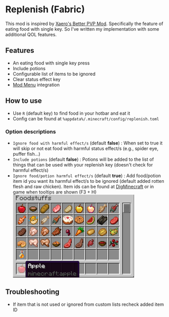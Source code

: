 # Replenish (Fabric)

This mod is inspired by [Xaero's Better PVP Mod](https://chocolateminecraft.com/betterpvp2.php).
Specifically the feature of eating food with single key. 
So I've written my implementation with some additional QOL features.

## Features
- An eating food with single key press
- Include potions
- Configurable list of items to be ignored
- Clear status effect key
- [Mod Menu](https://github.com/TerraformersMC/ModMenu) integration

## How to use
- Use `R` (default key) to find food in your hotbar and eat it
- Config can be found at `%appdata%/.minecraft/config/replenish.toml`

### Option descriptions
- `Ignore food with harmful effect/s` (default **false**) : When set to true it will skip or not eat food with harmful status effect/s (e.g., spider eye, puffer fish...)
- `Include potions` (default **false**) : Potions will be added to the list of things that can be used with your replenish key (doesn't check for harmful effect/s)
- `Ignore food/potion harmful effect/s` (default **true**) : Add food/potion item id you want its harmful effect/s to be ignored (default added rotten flesh and raw chicken). 
Item ids can be found at [DigMinecraft](https://www.digminecraft.com/lists/item_id_list_pc.php) or in game when tooltips are shown (F3 + H) ![ItemID](.assets/item_id.PNG)

## Troubleshooting
- If item that is not used or ignored from custom lists recheck added item ID

